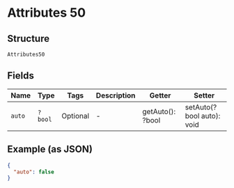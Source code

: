
# Attributes 50

## Structure

`Attributes50`

## Fields

| Name | Type | Tags | Description | Getter | Setter |
|  --- | --- | --- | --- | --- | --- |
| `auto` | `?bool` | Optional | - | getAuto(): ?bool | setAuto(?bool auto): void |

## Example (as JSON)

```json
{
  "auto": false
}
```

